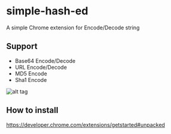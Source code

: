 # simple-hash-ed

A simple Chrome extension for Encode/Decode string

## Support
- Base64 Encode/Decode
- URL Encode/Decode
- MD5 Encode
- Sha1 Encode

![alt tag](https://raw.github.com/adkdev/simple-hash-ed/master/screenshot.png)

## How to install
https://developer.chrome.com/extensions/getstarted#unpacked
